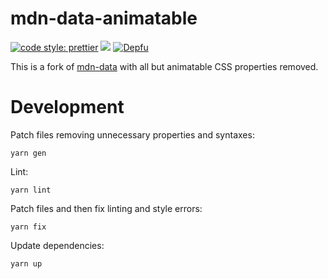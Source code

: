 # mdn-data-animatable

[![code style: prettier](https://img.shields.io/badge/code_style-prettier-ff69b4.svg?style=flat-square)](https://github.com/prettier/prettier)
[![](https://img.shields.io/npm/v/mdn-data-animatable.svg)](https://www.npmjs.com/package/mdn-data-animatable)
[![Depfu](https://badges.depfu.com/badges/e5e73601108cbe09d727f0139e201f23/count.svg)](https://depfu.com/github/webanimate/mdn-data-animatable?project_id=12846)

This is a fork of [mdn-data](https://www.npmjs.com/package/mdn-data) with all but animatable CSS properties removed.

# Development

Patch files removing unnecessary properties and syntaxes:

```shell script
yarn gen
```

Lint:

```shell script
yarn lint
```

Patch files and then fix linting and style errors:

```shell script
yarn fix
```

Update dependencies:

```shell script
yarn up
```
